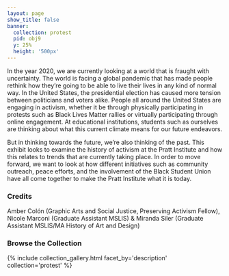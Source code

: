 ```yaml
---
layout: page
show_title: false
banner:
  collection: protest
  pid: obj9
  y: 25%
  height: '500px'
---
```


In the year 2020, we are currently looking at a world that is fraught with uncertainty. The world is facing a global pandemic that has made people rethink how they’re going to be able to live their lives in any kind of normal way. In the United States, the presidential election has caused more tension between politicians and voters alike. People all around the United States are engaging in activism, whether it be through physically participating in protests such as Black Lives Matter rallies or virtually participating through online engagement. At educational institutions, students such as ourselves are thinking about what this current climate means for our future endeavors.

But in thinking towards the future, we’re also thinking of the past. This exhibit looks to examine the history of activism at the Pratt Institute and how this relates to trends that are currently taking place. In order to move forward, we want to look at how different initiatives such as community outreach, peace efforts, and the involvement of the Black Student Union have all come together to make the Pratt Institute what it is today.

### Credits

Amber Colón (Graphic Arts and Social Justice, Preserving Activism Fellow), Nicole Marconi (Graduate Assistant MSLIS) & Miranda Siler (Graduate Assistant MSLIS/MA History of Art and Design)

### Browse the Collection

{% include collection_gallery.html facet_by='description' collection='protest' %}
